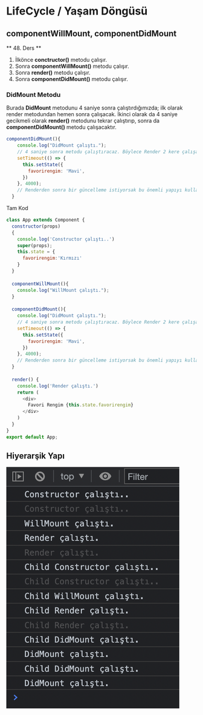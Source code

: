 # LifeCycle / Yaşam Döngüsü
## componentWillMount, componentDidMount

** 48. Ders **

1. İlkönce **conctructor()** metodu çalışır.
2. Sonra **componentWillMount()** metodu çalışır.
3. Sonra **render()** metodu çalışır.
4. Sonra **componentDidMount()** metodu çalışır.

### DidMount Metodu
Burada **DidMount** metodunu 4 saniye sonra çalıştırdığımızda;
ilk olarak render metodundan hemen sonra çalışacak. 
İkinci olarak da 4 saniye gecikmeli olarak **render()** metodunu tekrar çalıştırıp, 
sonra da **componentDidMount()** metodu çalışacaktır.
```js script
componentDidMount(){
    console.log("DidMount çalıştı.");
    // 4 saniye sonra metodu çalıştıracaz. Böylece Render 2 kere çalışacak.
    setTimeout(() => {
      this.setState({
        favorirengim: 'Mavi',
      })
    }, 4000);
    // Renderden sonra bir güncelleme istiyorsak bu önemli yapıyı kullanabiliriz.
  }
```
Tam Kod
```js script
class App extends Component {
  constructor(props)
  {
    console.log('Constructor çalıştı..')
    super(props);
    this.state = {
      favorirengim:'Kırmızı'
    }
  }

  componentWillMount(){
    console.log("WillMount çalıştı.");
  }

  componentDidMount(){
    console.log("DidMount çalıştı.");
    // 4 saniye sonra metodu çalıştıracaz. Böylece Render 2 kere çalışacak.
    setTimeout(() => {
      this.setState({
        favorirengim: 'Mavi',
      })
    }, 4000);
    // Renderden sonra bir güncelleme istiyorsak bu önemli yapıyı kullanabiliriz.
  }

  render() {
    console.log('Render çalıştı.')
    return (
      <div>
        Favori Rengim {this.state.favorirengim}
      </div>
    )
  }
}
export default App;
```
## Hiyerarşik Yapı
![](2022-04-10-02-21-31.png)


